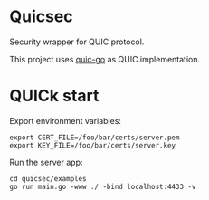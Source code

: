 # Quicsec
Security wrapper for QUIC protocol.

This project uses [quic-go](https://github.com/lucas-clemente/quic-go) as QUIC implementation.

# QUICk start

Export environment variables:

```
export CERT_FILE=/foo/bar/certs/server.pem
export KEY_FILE=/foo/bar/certs/server.key
```

Run the server app:

```
cd quicsec/examples
go run main.go -www ./ -bind localhost:4433 -v
```
